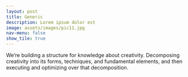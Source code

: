 ```yaml
---
layout: post
title: Generic
description: Lorem ipsum dolor est
image: assets/images/pic11.jpg
nav-menu: false
show_tile: true
---
```


We’re building a structure for knowledge about creativity. Decomposing creativity into its forms, techniques, and fundamental elements, and then executing and optimizing over that decomposition.
